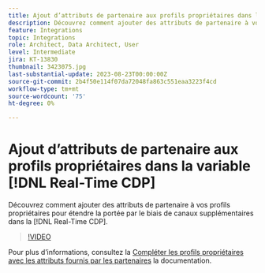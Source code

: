 ```yaml
---
title: Ajout d’attributs de partenaire aux profils propriétaires dans la variable [!DNL Real-Time CDP]
description: Découvrez comment ajouter des attributs de partenaire à vos profils propriétaires pour étendre la portée par le biais de canaux supplémentaires dans la [!DNL Real-Time CDP].
feature: Integrations
topic: Integrations
role: Architect, Data Architect, User
level: Intermediate
jira: KT-13830
thumbnail: 3423075.jpg
last-substantial-update: 2023-08-23T00:00:00Z
source-git-commit: 2b4f50e114f07da72048fa863c551eaa3223f4cd
workflow-type: tm+mt
source-wordcount: '75'
ht-degree: 0%

---
```


# Ajout d’attributs de partenaire aux profils propriétaires dans la variable [!DNL Real-Time CDP]

Découvrez comment ajouter des attributs de partenaire à vos profils propriétaires pour étendre la portée par le biais de canaux supplémentaires dans la [!DNL Real-Time CDP].

>[!VIDEO](https://video.tv.adobe.com/v/3423075/?quality=12&learn=on)

Pour plus d’informations, consultez la [Compléter les profils propriétaires avec les attributs fournis par les partenaires](https://experienceleague.adobe.com/docs/experience-platform/rtcdp/use-cases/partner-data/supplement-first-party-profiles.html) la documentation.
